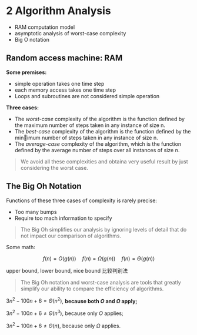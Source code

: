 # 2 Algorithm Analysis

- RAM computation model
- asymptotic analysis of worst-case complexity
- Big O notation

## Random access machine: RAM

**Some premises:**

- simple operation takes one time step
- each memory access takes one time step
- Loops and subroutines are not considered simple operation

**Three cases:**

- The *worst-case* complexity of the algorithm is the function defined by the maximum number of steps taken in any instance of size n.
- The *best-case* complexity of the algorithm is the function defined by the min￾imum number of steps taken in any instance of size n.
- The *average-case* complexity of the algorithm, which is the function defined by the average number of steps over all instances of size n.

> We avoid all these complexities and obtaina very useful result by just considering the worst case.

## The Big Oh Notation

Functions of these three cases of complexity is rarely precise:

- Too many bumps
- Require too mach information to specify

> The Big Oh simplifies our analysis by ignoring levels of detail that do not impact our comparison of algorithms.

Some math:

$$f(n)=O(g(n)) \quad f(n)=\Omega(g(n)) \quad f(n)=\Theta(g(n))$$

upper bound, lower bound, nice bound   比较判别法

> The Big Oh notation and worst-case analysis are tools that greatly simplify our ability to compare the efficiency of algorithms.

$3 n^2-100 n+6=\Theta\left(n^2\right)$, **because both $O$ and $\Omega$ apply;**

$3 n^2-100 n+6 \neq \Theta\left(n^3\right)$, because only $O$ applies;

$3 n^2-100 n+6 \neq \Theta(n)$, because only $\Omega$ applies.
